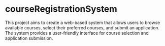 # courseRegistrationSystem
This project aims to create a web-based system that allows users to browse available courses, select their preferred courses, and submit an application. The system provides a user-friendly interface for course selection and application submission.
